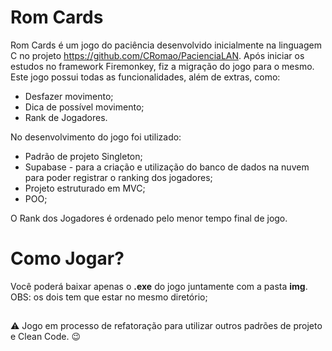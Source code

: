 # Rom Cards

Rom Cards é um jogo do paciência desenvolvido inicialmente na linguagem C no projeto https://github.com/CRomao/PacienciaLAN. Após iniciar os estudos no framework Firemonkey,
fiz a migração do jogo para o mesmo. Este jogo possui todas as funcionalidades, além de extras, como:

* Desfazer movimento;
* Dica de possível movimento;
* Rank de Jogadores.

No desenvolvimento do jogo foi utilizado:

* Padrão de projeto Singleton;
* Supabase - para a criação e utilização do banco de dados na nuvem para poder registrar o ranking dos jogadores;
* Projeto estruturado em MVC;
* POO;

O Rank dos Jogadores é ordenado pelo menor tempo final de jogo.

# Como Jogar?
Você poderá baixar apenas o **.exe** do jogo juntamente com a pasta **img**. OBS: os dois tem que estar no mesmo diretório;
##

⚠ Jogo em processo de refatoração para utilizar outros padrões de projeto e Clean Code. 😉
